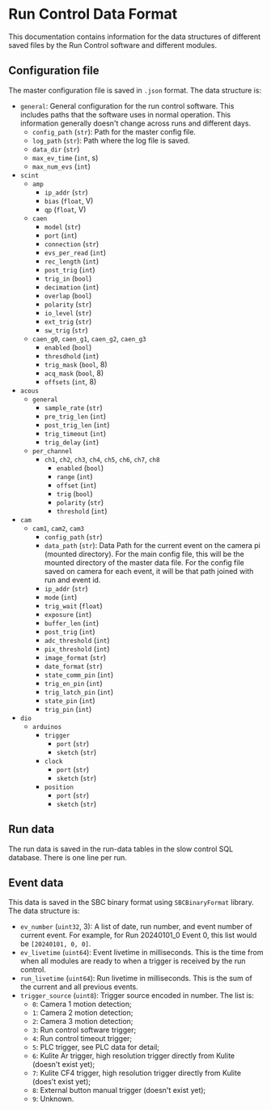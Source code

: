 # Run Control Data Format
This documentation contains information for the data structures of different saved files by the Run Control software and different modules.

## Configuration file
The master configuration file is saved in `.json` format. The data structure is:
- `general`: General configuration for the run control software. This includes paths that the software uses in 
  normal operation. This information generally doesn't change across runs and different days.
  - `config_path` (`str`): Path for the master config file.
  - `log_path` (`str`): Path where the log file is saved.
  - `data_dir` (`str`)
  - `max_ev_time` (`int`, s)
  - `max_num_evs` (`int`)
- `scint`
  - `amp`
    - `ip_addr` (`str`)
    - `bias` (`float`, V)
    - `qp` (`float`, V)
  - `caen`
    - `model` (`str`)
    - `port` (`int`)
    - `connection` (`str`)
    - `evs_per_read` (`int`)
    - `rec_length` (`int`)
    - `post_trig` (`int`)
    - `trig_in` (`bool`)
    - `decimation` (`int`)
    - `overlap` (`bool`)
    - `polarity` (`str`)
    - `io_level` (`str`)
    - `ext_trig` (`str`)
    - `sw_trig` (`str`)
  - `caen_g0`, `caen_g1`, `caen_g2`, `caen_g3`
    - `enabled` (`bool`)
    - `thresdhold` (`int`)
    - `trig_mask` (`bool`, 8)
    - `acq_mask` (`bool`, 8)
    - `offsets` (`int`, 8)
- `acous`
  - `general`
    - `sample_rate` (`str`)
    - `pre_trig_len` (`int`)
    - `post_trig_len` (`int`)
    - `trig_timeout` (`int`)
    - `trig_delay` (`int`)
  - `per_channel`
    - `ch1`, `ch2`, `ch3`, `ch4`, `ch5`, `ch6`, `ch7`, `ch8`
      - `enabled` (`bool`)
      - `range` (`int`)
      - `offset` (`int`)
      - `trig` (`bool`)
      - `polarity` (`str`)
      - `threshold` (`int`)
- `cam`
  - `cam1`, `cam2`, `cam3`
    - `config_path` (`str`)
    - `data_path` (`str`): Data Path for the current event on the camera pi (mounted directory). For the main config file, this will be the mounted directory of the master data file. For the config file saved on camera for each event, it will be that path joined with run and event id.
    - `ip_addr` (`str`)
    - `mode` (`int`)
    - `trig_wait` (`float`)
    - `exposure` (`int`)
    - `buffer_len` (`int`)
    - `post_trig` (`int`)
    - `adc_threshold` (`int`)
    - `pix_threshold` (`int`)
    - `image_format` (`str`)
    - `date_format` (`str`)
    - `state_comm_pin` (`int`)
    - `trig_en_pin` (`int`)
    - `trig_latch_pin` (`int`)
    - `state_pin` (`int`)
    - `trig_pin` (`int`)
- `dio`
  - `arduinos`
    - `trigger`
      - `port` (`str`)
      - `sketch` (`str`)
    - `clock`
      - `port` (`str`)
      - `sketch` (`str`)
    - `position`
      - `port` (`str`)
      - `sketch` (`str`)

## Run data
The run data is saved in the run-data tables in the slow control SQL database. There is one line per run.


## Event data
This data is saved in the SBC binary format using `SBCBinaryFormat` library. The data structure is:
- `ev_number` (`uint32`, 3): A list of date, run number, and event number of current event. For example, for Run 
  20240101_0 Event 0, this list would be `[20240101, 0, 0]`.
- `ev_livetime` (`uint64`): Event livetime in milliseconds. This is the time from when all modules are ready to 
  when a trigger is received by the run control.
- `run_livetime` (`uint64`): Run livetime in milliseconds. This is the sum of the current and all previous events.
- `trigger_source` (`uint8`): Trigger source encoded in number. The list is:
  - `0`: Camera 1 motion detection;
  - `1`: Camera 2 motion detection;
  - `2`: Camera 3 motion detection;
  - `3`: Run control software trigger;
  - `4`: Run control timeout trigger;
  - `5`: PLC trigger, see PLC data for detail;
  - `6`: Kulite Ar trigger, high resolution trigger directly from Kulite (doesn't exist yet);
  - `7`: Kulite CF4 trigger, high resolution trigger directly from Kulite (does't exist yet);
  - `8`: External button manual trigger (doesn't exist yet);
  - `9`: Unknown.
